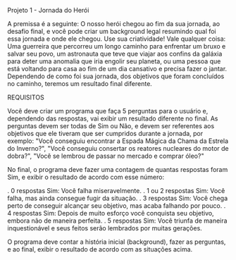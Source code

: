 Projeto 1 - Jornada do Herói

A premissa é a seguinte: O nosso herói chegou ao fim da sua jornada, ao desafio final, e você pode criar um background legal resumindo qual foi essa jornada e onde ele chegou. Use sua criatividade! Vale qualquer coisa: Uma guerreira que percorreu um longo caminho para enfrentar um bruxo e salvar seu povo, um astronauta que teve que viajar aos confins da galáxia para deter uma anomalia que iria engolir seu planeta, ou uma pessoa que está voltando para casa ao fim de um dia cansativo e precisa fazer o jantar.
Dependendo de como foi sua jornada, dos objetivos que foram concluídos no caminho, teremos um resultado final diferente.

REQUISITOS

Você deve criar um programa que faça 5 perguntas para o usuário e, dependendo das respostas, vai exibir um resultado diferente no final. As perguntas devem ser todas de Sim ou Não, e devem ser referentes aos objetivos que ele tiveram que ser cumpridos durante a jornada, por exemplo: "Você conseguiu encontrar a Espada Mágica da Chama da Estrela do Inverno?", "Você conseguiu consertar os reatores nucleares do motor de dobra?", "Você se lembrou de passar no mercado e comprar óleo?"

No final, o programa deve fazer uma contagem de quantas respostas foram Sim, e exibir o resultado de acordo com esse número:

. 0 respostas Sim: Você falha miseravelmente.
. 1 ou 2 respostas Sim: Você falha, mas ainda consegue fugir da situação.
. 3 respostas Sim: Você chega perto de conseguir alcançar seu objetivo, mas acaba falhando por pouco.
. 4 respostas Sim: Depois de muito esforço você conquista seu objetivo, embora não de maneira perfeita.
. 5 respostas Sim: Você triunfa de maneira inquestionável e seus feitos serão lembrados por muitas gerações.

O programa deve contar a história inicial (background), fazer as perguntas, e ao final, exibir o resultado de acordo com as situações acima.